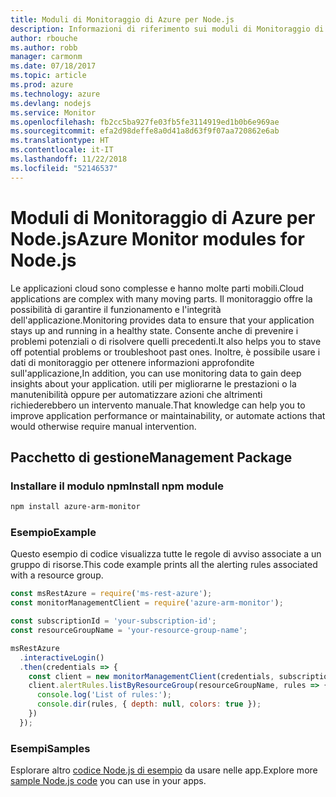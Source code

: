 ```yaml
---
title: Moduli di Monitoraggio di Azure per Node.js
description: Informazioni di riferimento sui moduli di Monitoraggio di Azure per Node.js
author: rbouche
ms.author: robb
manager: carmonm
ms.date: 07/18/2017
ms.topic: article
ms.prod: azure
ms.technology: azure
ms.devlang: nodejs
ms.service: Monitor
ms.openlocfilehash: fb2cc5ba927fe03fb5fe3114919ed1b0b6e969ae
ms.sourcegitcommit: efa2d98deffe8a0d41a8d63f9f07aa720862e6ab
ms.translationtype: HT
ms.contentlocale: it-IT
ms.lasthandoff: 11/22/2018
ms.locfileid: "52146537"
---
```

# <a name="azure-monitor-modules-for-nodejs"></a><span data-ttu-id="14ee3-103">Moduli di Monitoraggio di Azure per Node.js</span><span class="sxs-lookup"><span data-stu-id="14ee3-103">Azure Monitor modules for Node.js</span></span>

<span data-ttu-id="14ee3-104">Le applicazioni cloud sono complesse e hanno molte parti mobili.</span><span class="sxs-lookup"><span data-stu-id="14ee3-104">Cloud applications are complex with many moving parts.</span></span> <span data-ttu-id="14ee3-105">Il monitoraggio offre la possibilità di garantire il funzionamento e l'integrità dell'applicazione.</span><span class="sxs-lookup"><span data-stu-id="14ee3-105">Monitoring provides data to ensure that your application stays up and running in a healthy state.</span></span> <span data-ttu-id="14ee3-106">Consente anche di prevenire i problemi potenziali o di risolvere quelli precedenti.</span><span class="sxs-lookup"><span data-stu-id="14ee3-106">It also helps you to stave off potential problems or troubleshoot past ones.</span></span> <span data-ttu-id="14ee3-107">Inoltre, è possibile usare i dati di monitoraggio per ottenere informazioni approfondite sull'applicazione,</span><span class="sxs-lookup"><span data-stu-id="14ee3-107">In addition, you can use monitoring data to gain deep insights about your application.</span></span> <span data-ttu-id="14ee3-108">utili per migliorarne le prestazioni o la manutenibilità oppure per automatizzare azioni che altrimenti richiederebbero un intervento manuale.</span><span class="sxs-lookup"><span data-stu-id="14ee3-108">That knowledge can help you to improve application performance or maintainability, or automate actions that would otherwise require manual intervention.</span></span>

## <a name="management-package"></a><span data-ttu-id="14ee3-109">Pacchetto di gestione</span><span class="sxs-lookup"><span data-stu-id="14ee3-109">Management Package</span></span>

### <a name="install-npm-module"></a><span data-ttu-id="14ee3-110">Installare il modulo npm</span><span class="sxs-lookup"><span data-stu-id="14ee3-110">Install npm module</span></span>

```bash
npm install azure-arm-monitor
```

### <a name="example"></a><span data-ttu-id="14ee3-111">Esempio</span><span class="sxs-lookup"><span data-stu-id="14ee3-111">Example</span></span>

<span data-ttu-id="14ee3-112">Questo esempio di codice visualizza tutte le regole di avviso associate a un gruppo di risorse.</span><span class="sxs-lookup"><span data-stu-id="14ee3-112">This code example prints all the alerting rules associated with a resource group.</span></span>

```javascript
const msRestAzure = require('ms-rest-azure');
const monitorManagementClient = require('azure-arm-monitor');

const subscriptionId = 'your-subscription-id';
const resourceGroupName = 'your-resource-group-name';

msRestAzure
  .interactiveLogin()
  .then(credentials => {
    const client = new monitorManagementClient(credentials, subscriptionId);
    client.alertRules.listByResourceGroup(resourceGroupName, rules => {
      console.log('List of rules:');
      console.dir(rules, { depth: null, colors: true });
    })
  });
```

### <a name="samples"></a><span data-ttu-id="14ee3-113">Esempi</span><span class="sxs-lookup"><span data-stu-id="14ee3-113">Samples</span></span>

<span data-ttu-id="14ee3-114">Esplorare altro [codice Node.js di esempio](https://azure.microsoft.com/resources/samples/?platform=nodejs) da usare nelle app.</span><span class="sxs-lookup"><span data-stu-id="14ee3-114">Explore more [sample Node.js code](https://azure.microsoft.com/resources/samples/?platform=nodejs) you can use in your apps.</span></span>
